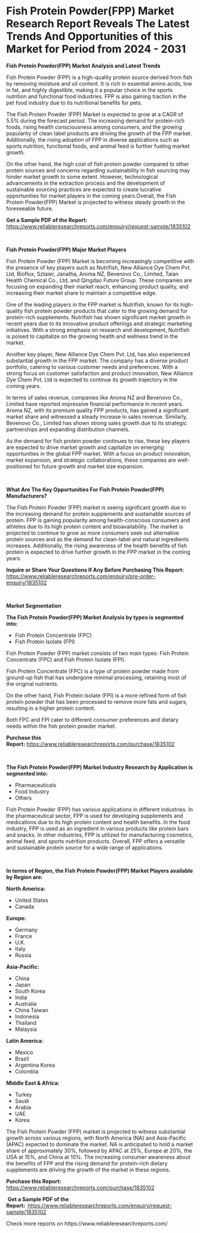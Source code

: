 <p><h1>Fish Protein Powder(FPP) Market Research Report Reveals The Latest Trends And Opportunities of this Market for Period from 2024 - 2031</h1></p><p><strong>Fish Protein Powder(FPP) Market Analysis and Latest Trends</strong></p>
<p><p>Fish Protein Powder (FPP) is a high-quality protein source derived from fish by removing moisture and oil content. It is rich in essential amino acids, low in fat, and highly digestible, making it a popular choice in the sports nutrition and functional food industries. FPP is also gaining traction in the pet food industry due to its nutritional benefits for pets.</p><p>The Fish Protein Powder (FPP) Market is expected to grow at a CAGR of 5.5% during the forecast period. The increasing demand for protein-rich foods, rising health consciousness among consumers, and the growing popularity of clean label products are driving the growth of the FPP market. Additionally, the rising adoption of FPP in diverse applications such as sports nutrition, functional foods, and animal feed is further fueling market growth.</p><p>On the other hand, the high cost of fish protein powder compared to other protein sources and concerns regarding sustainability in fish sourcing may hinder market growth to some extent. However, technological advancements in the extraction process and the development of sustainable sourcing practices are expected to create lucrative opportunities for market players in the coming years.Overall, the Fish Protein Powder(FPP) Market is projected to witness steady growth in the foreseeable future.</p></p>
<p><strong>Get a Sample PDF of the Report:&nbsp;</strong> <a href="https://www.reliableresearchreports.com/enquiry/request-sample/1835102">https://www.reliableresearchreports.com/enquiry/request-sample/1835102</a></p>
<p>&nbsp;</p>
<p><strong>Fish Protein Powder(FPP) Major Market Players</strong></p>
<p><p>Fish Protein Powder (FPP) Market is becoming increasingly competitive with the presence of key players such as Nutrifish, New Alliance Dye Chem Pvt. Ltd, Bioflux, Sztaier, Janatha, Aroma NZ, Bevenovo Co., Limited, Taian Health Chemical Co., Ltd, and Qingdao Future Group. These companies are focusing on expanding their market reach, enhancing product quality, and increasing their market share to maintain a competitive edge.</p><p>One of the leading players in the FPP market is Nutrifish, known for its high-quality fish protein powder products that cater to the growing demand for protein-rich supplements. Nutrifish has shown significant market growth in recent years due to its innovative product offerings and strategic marketing initiatives. With a strong emphasis on research and development, Nutrifish is poised to capitalize on the growing health and wellness trend in the market.</p><p>Another key player, New Alliance Dye Chem Pvt. Ltd, has also experienced substantial growth in the FPP market. The company has a diverse product portfolio, catering to various customer needs and preferences. With a strong focus on customer satisfaction and product innovation, New Alliance Dye Chem Pvt. Ltd is expected to continue its growth trajectory in the coming years.</p><p>In terms of sales revenue, companies like Aroma NZ and Bevenovo Co., Limited have reported impressive financial performance in recent years. Aroma NZ, with its premium quality FPP products, has gained a significant market share and witnessed a steady increase in sales revenue. Similarly, Bevenovo Co., Limited has shown strong sales growth due to its strategic partnerships and expanding distribution channels.</p><p>As the demand for fish protein powder continues to rise, these key players are expected to drive market growth and capitalize on emerging opportunities in the global FPP market. With a focus on product innovation, market expansion, and strategic collaborations, these companies are well-positioned for future growth and market size expansion.</p></p>
<p>&nbsp;</p>
<p><strong>What Are The Key Opportunities For Fish Protein Powder(FPP) Manufacturers?</strong></p>
<p><p>The Fish Protein Powder (FPP) market is seeing significant growth due to the increasing demand for protein supplements and sustainable sources of protein. FPP is gaining popularity among health-conscious consumers and athletes due to its high protein content and bioavailability. The market is projected to continue to grow as more consumers seek out alternative protein sources and as the demand for clean-label and natural ingredients increases. Additionally, the rising awareness of the health benefits of fish protein is expected to drive further growth in the FPP market in the coming years.</p></p>
<p><strong>Inquire or Share Your Questions If Any Before Purchasing This Report:</strong> <a href="https://www.reliableresearchreports.com/enquiry/pre-order-enquiry/1835102">https://www.reliableresearchreports.com/enquiry/pre-order-enquiry/1835102</a></p>
<p>&nbsp;</p>
<p><strong>Market Segmentation</strong></p>
<p><strong>The Fish Protein Powder(FPP) Market Analysis by types is segmented into:</strong></p>
<p><ul><li>Fish Protein Concentrate (FPC)</li><li>Fish Protein Isolate (FPI)</li></ul></p>
<p><p>Fish Protein Powder (FPP) market consists of two main types: Fish Protein Concentrate (FPC) and Fish Protein Isolate (FPI). </p><p>Fish Protein Concentrate (FPC) is a type of protein powder made from ground-up fish that has undergone minimal processing, retaining most of the original nutrients. </p><p>On the other hand, Fish Protein Isolate (FPI) is a more refined form of fish protein powder that has been processed to remove more fats and sugars, resulting in a higher protein content.</p><p>Both FPC and FPI cater to different consumer preferences and dietary needs within the fish protein powder market.</p></p>
<p><strong>Purchase this Report:&nbsp;</strong><a href="https://www.reliableresearchreports.com/purchase/1835102">https://www.reliableresearchreports.com/purchase/1835102</a></p>
<p>&nbsp;</p>
<p><strong>The Fish Protein Powder(FPP) Market Industry Research by Application is segmented into:</strong></p>
<p><ul><li>Pharmaceuticals</li><li>Food Industry</li><li>Others</li></ul></p>
<p><p>Fish Protein Powder (FPP) has various applications in different industries. In the pharmaceutical sector, FPP is used for developing supplements and medications due to its high protein content and health benefits. In the food industry, FPP is used as an ingredient in various products like protein bars and snacks. In other industries, FPP is utilized for manufacturing cosmetics, animal feed, and sports nutrition products. Overall, FPP offers a versatile and sustainable protein source for a wide range of applications.</p></p>
<p>&nbsp;</p>
<p><strong>In terms of Region, the Fish Protein Powder(FPP) Market Players available by Region are:</strong></p>
<p>
    <p> <strong> North America: </strong>
        <ul>
            <li>United States</li>
            <li>Canada</li>
        </ul>
        </p> 
    <p> <strong> Europe: </strong>
        <ul>
            <li>Germany</li>
            <li>France</li>
            <li>U.K.</li>
            <li>Italy</li>
            <li>Russia</li>
        </ul>
        </p> 
    <p> <strong> Asia-Pacific: </strong>
        <ul>
            <li>China</li>
            <li>Japan</li>
            <li>South Korea</li>
            <li>India</li>
            <li>Australia</li>
            <li>China Taiwan</li>
            <li>Indonesia</li>
            <li>Thailand</li>
            <li>Malaysia</li>
        </ul>
        </p> 
    <p> <strong> Latin America: </strong>
        <ul>
            <li>Mexico</li>
            <li>Brazil</li>
            <li>Argentina Korea</li>
            <li>Colombia</li>
        </ul>
        </p> 
    <p> <strong> Middle East & Africa: </strong>
        <ul>
            <li>Turkey</li>
            <li>Saudi</li>
            <li>Arabia</li>
            <li>UAE</li>
            <li>Korea</li>
        </ul>
    </p>
    </p>
<p><p>The Fish Protein Powder (FPP) market is projected to witness substantial growth across various regions, with North America (NA) and Asia-Pacific (APAC) expected to dominate the market. NA is anticipated to hold a market share of approximately 30%, followed by APAC at 25%, Europe at 20%, the USA at 15%, and China at 10%. The increasing consumer awareness about the benefits of FPP and the rising demand for protein-rich dietary supplements are driving the growth of the market in these regions.</p></p>
<p><strong>Purchase this Report: </strong><a href="https://www.reliableresearchreports.com/purchase/1835102">https://www.reliableresearchreports.com/purchase/1835102</a></p>
<p>&nbsp;<strong>Get a Sample PDF of the Report:&nbsp;&nbsp;</strong><a href="https://www.reliableresearchreports.com/enquiry/request-sample/1835102">https://www.reliableresearchreports.com/enquiry/request-sample/1835102</a></p>
<p><strong></strong></p>
<p>Check more reports on https://www.reliableresearchreports.com/</p>